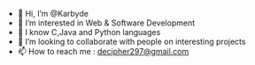 - 👋 Hi, I’m @Karbyde
- 👀 I’m interested in Web & Software Development
- 🌱 I know C,Java and Python languages
- 💞️ I’m looking to collaborate with people on interesting projects
- 📫 How to reach me : decipher297@gmail.com

<!---
Karbyde/Karbyde is a ✨ special ✨ repository because its `README.md` (this file) appears on your GitHub profile.
You can click the Preview link to take a look at your changes.
--->
